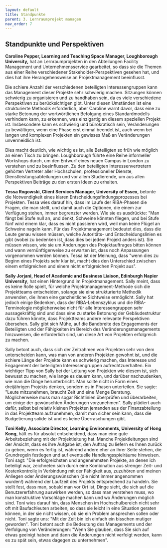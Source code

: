 ```yaml
---
layout: default
title: Standpunkte
parent: 3. Lernraumprojekt managen
nav_order: 7
---
```


## Standpunkte und Perspektiven
**Caroline Pepper, Learning and Teaching Space Manager, Loughborough
University,** hat an Lernraumprojekten in den Abteilungen Facility
Management und Unternehmensservice gearbeitet, so dass sie die Themen
aus einer Reihe verschiedener Stakeholder-Perspektiven gesehen hat, und
dies hat ihre Herangehensweise an Projektmanagement beeinflusst.

Die schiere Anzahl der verschiedenen beteiligten Interessengruppen kann
das Management dieser Projekte sehr schwierig machen. Sitzungen können
schwierig zu organisieren und zu handhaben sein, da es viele
verschiedene Perspektiven zu berücksichtigen gibt. Unter diesen
Umständen ist eine strukturierte Methodik erforderlich, aber Caroline
warnt davor, dass eine zu starke Betonung der wortwörtlichen Befolgung
eines Standardmodells verhindern kann, zu erkennen, was einzigartig an
diesem speziellen Projekt ist. Insbesondere kann es schwierig und
bürokratisch sein, Veränderungen zu bewältigen, wenn eine Phase erst
einmal beendet ist, auch wenn bei langen und komplexen Projekten ein
gewisses Maß an Veränderungen unvermeidlich ist.

Dies macht deutlich, wie wichtig es ist, alle Beteiligten so früh wie
möglich an einen Tisch zu bringen. Loughborough führte eine Reihe
informeller Workshops durch, um den Entwurf eines neuen Campus in London
zu verstehen und zu beeinflussen. Zu den beteiligten
Interessenvertretern gehörten Vertreter aller Hochschulen,
professioneller Dienste, Dienstleistungsabteilungen und vor allem
Studierende, um aus allen Perspektiven Beiträge zu den ersten Ideen zu
erhalten.

**Tessa Rogowski, Client Services Manager, University of Essex,**
betonte die Notwendigkeit eines klaren Entscheidungsfindungsprozesses
bei Projekten. Tessa wies darauf hin, dass im Laufe der RIBA-Phasen die
Fragen, die man stellt, und damit auch die Optionen, die einem zur
Verfügung stehen, immer begrenzter werden. Wie sie es ausdrückte: "Man
fängt bei Stufe null an, und denkt, Schweine könnten fliegen, und bei
Stufe fünf wird einem klar, dass es nicht passieren wird, weil man keine
Flügel an Schweine nageln kann. Für das Projektmanagement bedeutet dies,
dass die Leute genau wissen müssen, welche Autoritäts- und
Entscheidungslinien es gibt (wobei zu bedenken ist, dass dies bei jedem
Projekt anders ist). Sie müssen wissen, wie sie um Änderungen des
Projektauftrages bitten können und wann vernünftigerweise zu erwarten
ist, dass noch Anpassungen vorgenommen werden können. Tessa ist der
Meinung, dass "wenn dies zu Beginn eines Projekts sehr klar ist, macht
dies den Unterschied zwischen einem erfolgreichen und einem nicht
erfolgreichen Projekt aus".

**Sally Jorjani, Head of Academic and Business Liaison, Edinburgh Napier
University**, hat einen Hintergrund im Projektmanagement. Sally meint,
dass es keine Rolle spielt, für welche Projektmanagement-Methode sich
die Projektteams entscheiden, solange sie eine strukturierte Methodik
anwenden, die ihnen eine ganzheitliche Sichtweise ermöglicht. Sally hat
jedoch einige Bedenken, dass der RIBA-Lebenszyklus und die
RIBA-Terminologie möglicherweise nicht für alle Interessengruppen sehr
aussagekräftig sind und dass eine zu starke Betonung der Gebäudestruktur
dazu führen könnte, dass Projektteams andere relevante Perspektiven
übersehen. Sally gibt sich Mühe, auf die Bandbreite des Engagements der
Beteiligten und der Fähigkeiten im Bereich des Veränderungsmanagements
hinzuweisen, die erforderlich sind, um diese Art von Projekten
erfolgreich zu machen.

Sally betont auch, dass sich der Zeitrahmen von Projekten sehr von dem
unterscheiden kann, was man von anderen Projekten gewohnt ist, und die
schiere Länge der Projekte kann es schwierig machen, das Interesse und
Engagement der beteiligten Interessengruppen aufrechtzuerhalten. Ein
wichtiger Tipp von Sally bei der Leitung von Projekten wie diesem ist,
sich bewusst zu machen, wie lange es dauern kann, und darüber
nachzudenken, wie man die Dinge herunterbricht. Man sollte nicht in Form
eines dreijährigen Projekts denken, sondern es in Phasen unterteilen.
Sie sagte: "Leute mitzunehmen, braucht Zeit und eine Menge Beratung.
Möglicherweise muss man sogar Richtlinien überprüfen und überarbeiten,
um einige der gewünschten Änderungen vorzunehmen". Sally plädiert auch
dafür, selbst bei relativ kleinen Projekten jemanden aus der
Finanzabteilung in das Projektteam aufzunehmen, damit man sicher sein
kann, dass die Budgetierung solide ist und es keine Überraschungen gibt.

**Toni Kelly, Associate Director, Learning Environments, University of
Hong Kong**, hält es für absolut entscheidend, dass man eine gute
Arbeitsbeziehung mit der Projektleitung hat. Manche Projektleitungen sind
der Ansicht, dass es ihre Aufgabe ist, den Auftrag zu liefern es Ihnen
zurück zu geben, wenn es fertig ist, während andere eher an Ihrer Seite
stehen, die Grundregeln festlegen und auf eventuelle Handlungsspielräume
hinweisen. Toni sagt: "Die erfolgreichsten und angenehmsten Projekte, an
denen ich beteiligt war, zeichneten sich durch eine Kombination aus
strenger Zeit- und Kostenkontrolle in Verbindung mit der Fähigkeit aus,
zuzuhören und meinen Anliegen oder Änderungswünschen (die nicht immer
angenommen wurden!) während der Laufzeit des Projekts entsprechend zu
handeln. Sie stellt fest, dass man, sobald man vor Ort ist, Dinge sieht,
die sich auf die Benutzererfahrung auswirken werden, so dass man
verstehen muss, wo man konstruktive Vorschläge machen kann und wo
Änderungen möglich sind. Toni wies darauf hin, dass Menschen im
Hochschulbereich nicht sehr oft mit Baufachleuten arbeiten, so dass sie
leicht in eine Situation geraten können, in der sie nicht wissen, ob sie
ein Problem ansprechen sollen oder nicht. Toni sagte uns: "Mit der Zeit
bin ich einfach ein bisschen mutiger geworden". Toni betont auch die
Bedeutung des Managements und der Verfolgung von Veränderungen: "Wenn
Sie glauben, dass Sie sich auf etwas geeinigt haben und dann die
Änderungen nicht verfolgt werden, kann es zu spät sein, etwas dagegen zu
unternehmen".
